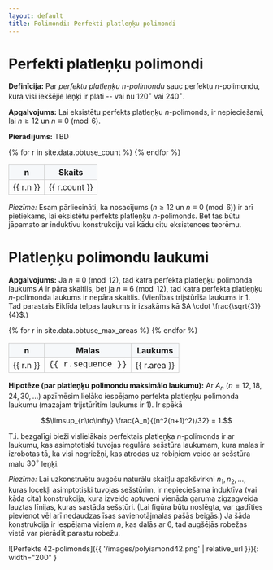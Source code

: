 ```yaml
---
layout: default
title: Polimondi: Perfekti platleņķu polimondi
---
```


# Perfekti platleņķu polimondi

**Definīcija:**
Par *perfektu platleņķu* $n$-*polimondu* sauc perfektu $n$-polimondu, 
kura visi iekšējie leņķi ir plati -- vai nu $120^{\circ}$ vai 
$240^{\circ}$. 

**Apgalvojums:** 
Lai eksistētu perfekts platleņķu $n$-polimonds, ir nepieciešami, 
lai $n \geq 12$ un $n \equiv 0 \pmod{6}$. 

**Pierādījums:**
TBD

<table class="csv-table">
  <thead>
    <tr>
      <th>n</th>
      <th>Skaits</th>
    </tr>
  </thead>
  <tbody>
    {% for r in site.data.obtuse_count %}
    <tr>
      <td>{{ r.n }}</td>
      <td>{{ r.count }}</td>
    </tr>
    {% endfor %}
  </tbody>
</table>

*Piezīme:* Esam pārliecināti, ka nosacījums ($n \geq 12$ un $n \equiv 0 \pmod{6}$)
ir arī pietiekams, lai eksistētu perfekts platleņķu $n$-polimonds.
Bet tas būtu jāpamato ar induktīvu konstrukciju vai kādu citu eksistences teorēmu.


# Platleņķu polimondu laukumi

**Apgalvojums:** 
Ja $n \equiv 0 \pmod{12}$, tad katra perfekta platleņķu polimonda laukums $A$ ir 
pāra skaitlis, bet ja $n \equiv 6 \pmod{12}$, tad katra perfekta 
platleņķu $n$-polimonda laukums ir nepāra skaitlis. 
(Vienības trijstūrīša laukums ir $1$. Tad parastais Eiklīda telpas laukums
ir izsakāms kā $A \cdot \frac{\sqrt{3}}{4}$.)

<table class="csv-table">
  <thead>
    <tr>
      <th>n</th>
      <th>Malas</th>
      <th>Laukums</th>
    </tr>
  </thead>
  <tbody>
    {% for r in site.data.obtuse_max_areas %}
    <tr>
      <td>{{ r.n }}</td>
      <td class="mono">{{ r.sequence }}</td>
      <td>{{ r.area }}</td>
    </tr>
    {% endfor %}
  </tbody>
</table>

<style>
.csv-table { border-collapse: collapse; width: 100%; }
.csv-table th, .csv-table td { border: 1px solid #ccc; padding: 4px 8px; vertical-align: top; }
.csv-table thead th { background: #f6f8fa; }
.mono { font-family: ui-monospace, SFMono-Regular, Menlo, Monaco, Consolas, "Liberation Mono", "Courier New", monospace; }
</style>






**Hipotēze (par platleņķu polimondu maksimālo laukumu):** 
Ar $A_n$ ($n=12,18,24,30,\ldots$) apzīmēsim lielāko iespējamo perfekta 
platleņķu polimonda laukumu (mazajam trijstūrītim laukums ir $1$). 
Ir spēkā 

$$\limsup_{n\to\infty} \frac{A_n}{(n^2(n+1)^2)/32} = 1.$$

T.i. bezgalīgi bieži vislielākais perfektais platleņķa $n$-polimonds 
ir ar laukumu, kas asimptotiski tuvojas regulāra sešstūra laukumam, 
kura malas ir izrobotas tā, ka visi nogriežņi, kas atrodas uz robiņiem 
veido ar sešstūra malu $30^{\circ}$ leņķi. 

*Piezīme:* Lai uzkonstruētu augošu naturālu skaitļu 
apakšvirkni $n_1,n_2,\ldots$, kuras locekļi asimptotiski tuvojas sešstūrim, 
ir nepieciešama induktīva (vai kāda cita) konstrukcija, kura 
izveido aptuveni vienāda garuma zigzagveida lauztas līnijas, kuras 
sastāda sešstūri. (Lai figūra būtu noslēgta, var gadīties 
pievienot vēl arī nedaudzas īsas savienotājmalas pašās beigās.)
Ja šāda konstrukcija ir iespējama visiem $n$, kas dalās ar $6$, tad 
augšējās robežas vietā var pierādīt parastu robežu.

![Perfekts 42-polimonds]({{ '/images/polyiamond42.png' | relative_url }}){: width="200" }
